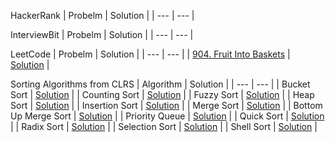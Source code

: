 HackerRank
| Probelm | Solution |
| --- | --- |

InterviewBit
| Probelm | Solution |
| --- | --- |


LeetCode
| Probelm | Solution |
| --- | --- |
| [904. Fruit Into Baskets](https://leetcode.com/problems/fruit-into-baskets/) | [Solution](https://github.com/jaikishangurav/competitive_programming/blob/master/leetcode/src/arrays/FruitIntoBaskets.java) |

Sorting Algorithms from CLRS
| Algorithm | Solution |
| --- | --- |
| Bucket Sort | [Solution](https://github.com/jaikishangurav/competitive_programming/blob/master/sorting_algorithms/src/BucketSort.java) |
| Counting Sort | [Solution](https://github.com/jaikishangurav/competitive_programming/blob/master/sorting_algorithms/src/CountingSort.java) |
| Fuzzy Sort | [Solution](https://github.com/jaikishangurav/competitive_programming/blob/master/sorting_algorithms/src/FuzzySorting.java) |
| Heap Sort | [Solution](https://github.com/jaikishangurav/competitive_programming/blob/master/sorting_algorithms/src/HeapSort.java) |
| Insertion Sort | [Solution](https://github.com/jaikishangurav/competitive_programming/blob/master/sorting_algorithms/src/InsertionSort.java) |
| Merge Sort | [Solution](https://github.com/jaikishangurav/competitive_programming/blob/master/sorting_algorithms/src/MergeSort.java) |
| Bottom Up Merge Sort | [Solution](https://github.com/jaikishangurav/competitive_programming/blob/master/sorting_algorithms/src/BottomUpMergeSort.java) |
| Priority Queue | [Solution](https://github.com/jaikishangurav/competitive_programming/blob/master/sorting_algorithms/src/PriorityQueue.java) |
| Quick Sort | [Solution](https://github.com/jaikishangurav/competitive_programming/blob/master/sorting_algorithms/src/QuickSort.java) |
| Radix Sort | [Solution](https://github.com/jaikishangurav/competitive_programming/blob/master/sorting_algorithms/src/RadixSort.java) |
| Selection Sort | [Solution](https://github.com/jaikishangurav/competitive_programming/blob/master/sorting_algorithms/src/SelectionSort.java) |
| Shell Sort | [Solution](https://github.com/jaikishangurav/competitive_programming/blob/master/sorting_algorithms/src/ShellSort.java) |
